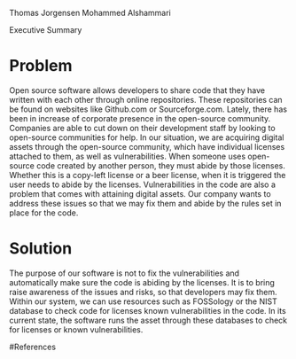 Thomas Jorgensen
Mohammed Alshammari

Executive Summary

# Problem

Open source software allows developers to share code that they have written with each other through online repositories. These repositories can be found on websites like Github.com or Sourceforge.com. Lately, there has been in increase of corporate presence in the open-source community. Companies are able to cut down on their development staff by looking to open-source communities for help. In our situation, we are acquiring digital assets through the open-source community, which have individual licenses attached to them, as well as vulnerabilities. When someone uses open-source code created by another person, they must abide by those licenses. Whether this is a copy-left license or a beer license, when it is triggered the user needs to abide by the licenses. Vulnerabilities in the code are also a problem that comes with attaining digital assets. Our company wants to address these issues so that we may fix them and abide by the rules set in place for the code.

# Solution

The purpose of our software is not to fix the vulnerabilities and automatically make sure the code is abiding by the licenses. It is to bring raise awareness of the issues and risks, so that developers may fix them. Within our system, we can use resources such as FOSSology or the NIST database to check code for licenses known vulnerabilities in the code. In its current state, the software runs the asset through these databases to check for licenses or known vulnerabilities.

#References

